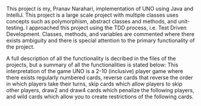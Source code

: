 This project is my, Pranav Narahari, implementation of UNO using Java and IntelliJ.
This project is a large scale project with multiple classes uses concepts such as polymorphism, abstract classes and methods, and unit-testing.
I approached this project using the TDD process, i.e. Test Driven Development. 
Classes, methods, and variables are commented where there exists ambiguity and there is special attention to the primary functionality of the project.

A full description of all the functionality is decribed in the files of the projects, but a summary of all the functionalities is stated below:
This interpretation of the game UNO is a 2-10 (inclusive) player game where there exists regularly numbered cards, reverse cards that reverse the order in which players take their turns, skip cards which allow players to skip other players, draw2 and draw4 cards which penalize the following players, and wild cards which allow you to create restrictions of the following cards.
